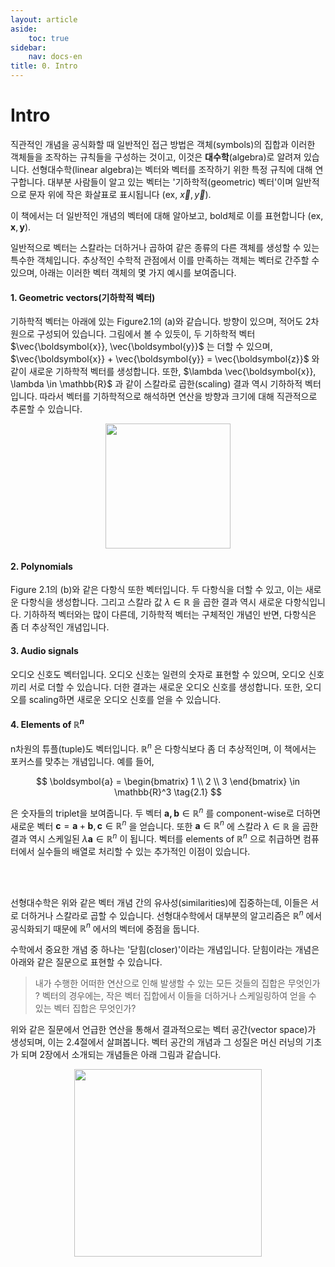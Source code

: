 ```yaml
---
layout: article
aside:
    toc: true
sidebar:
    nav: docs-en
title: 0. Intro
---
```


# Intro

직관적인 개념을 공식화할 때 일반적인 접근 방법은 객체(symbols)의 집합과 이러한 객체들을 조작하는 규칙들을 구성하는 것이고, 이것은 **대수학**(algebra)로 알려져 있습니다. 선형대수학(linear algebra)는 벡터와 벡터를 조작하기 위한 특정 규칙에 대해 연구합니다. 대부분 사람들이 알고 있는 벡터는 '기하학적(geometric) 벡터'이며 일반적으로 문자 위에 작은 화살표로 표시됩니다 (ex, $\vec{x}, \vec{y}$).

이 책에서는 더 일반적인 개념의 벡터에 대해 알아보고, bold체로 이를 표현합니다 (ex, $\boldsymbol{x}, \boldsymbol{y}$).

일반적으로 벡터는 스칼라는 더하거나 곱하여 같은 종류의 다른 객체를 생성할 수 있는 특수한 객체입니다. 추상적인 수학적 관점에서 이를 만족하는 객체는 벡터로 간주할 수 있으며, 아래는 이러한 벡터 객체의 몇 가지 예시를 보여줍니다.

#### 1. Geometric vectors(기하학적 벡터)
기하학적 벡터는 아래에 있는 Figure2.1의 (a)와 같습니다. 방향이 있으며, 적어도 2차원으로 구성되어 있습니다. 그림에서 볼 수 있듯이, 두 기하학적 벡터 $\vec{\boldsymbol{x}}, \vec{\boldsymbol{y}}$ 는 더할 수 있으며, $\vec{\boldsymbol{x}} + \vec{\boldsymbol{y}} = \vec{\boldsymbol{z}}$ 와 같이 새로운 기하학적 벡터를 생성합니다. 또한, $\lambda \vec{\boldsymbol{x}}, \lambda \in \mathbb{R}$ 과 같이 스칼라로 곱한(scaling) 결과 역시 기하하적 벡터입니다. 따라서 벡터를 기하학적으로 해석하면 연산을 방향과 크기에 대해 직관적으로 추론할 수 있습니다.

<div align="center"><img src="{{ site.baseurl }}/assets/images/figures/figure2.1.png" height=200px></div>

#### 2. Polynomials
Figure 2.1의 (b)와 같은 다항식 또한 벡터입니다. 두 다항식을 더할 수 있고, 이는 새로운 다항식을 생성합니다. 그리고 스칼라 값 $\lambda \in \mathbb{R}$ 을 곱한 결과 역시 새로운 다항식입니다. 기하하적 벡터와는 많이 다른데, 기하학적 벡터는 구체적인 개념인 반면, 다항식은 좀 더 추상적인 개념입니다.

#### 3. Audio signals
오디오 신호도 벡터입니다. 오디오 신호는 일련의 숫자로 표현할 수 있으며, 오디오 신호끼리 서로 더할 수 있습니다. 더한 결과는 새로운 오디오 신호를 생성합니다. 또한, 오디오를 scaling하면 새로운 오디오 신호를 얻을 수 있습니다.

#### 4. Elements of $\mathbb{R}^n$
n차원의 튜플(tuple)도 벡터입니다. $\mathbb{R}^n$ 은 다항식보다 좀 더 추상적인며, 이 책에서는 포커스를 맞추는 개념입니다. 예를 들어,

$$ \boldsymbol{a} = \begin{bmatrix} 1 \\ 2 \\ 3 \end{bmatrix} \in \mathbb{R}^3 \tag{2.1} $$

은 숫자들의 triplet을 보여줍니다. 두 벡터 $\boldsymbol{a, b} \in \mathbb{R}^n$ 를 component-wise로 더하면 새로운 벡터 $\boldsymbol{c} = \boldsymbol{a} + \boldsymbol{b}, \boldsymbol{c} \in \mathbb{R}^n$ 을 얻습니다. 또한 $\boldsymbol{a} \in \mathbb{R}^n$ 에 스칼라 $\lambda \in \mathbb{R}$ 을 곱한 결과 역시 스케일된 $\lambda \boldsymbol{a} \in \mathbb{R}^n$ 이 됩니다. 벡터를 elements of $\mathbb{R}^n$ 으로 취급하면 컴퓨터에서 실수들의 배열로 처리할 수 있는 추가적인 이점이 있습니다.

<br>
<br>

선형대수학은 위와 같은 벡터 개념 간의 유사성(similarities)에 집중하는데, 이들은 서로 더하거나 스칼라로 곱할 수 있습니다. 선형대수학에서 대부분의 알고리즘은 $\mathbb{R}^n$ 에서 공식화되기 때문에 $\mathbb{R}^n$ 에서의 벡터에 중점을 둡니다.

수학에서 중요한 개념 중 하나는 '닫힘(closer)'이라는 개념입니다. 닫힘이라는 개념은 아래와 같은 질문으로 표현할 수 있습니다.
> 내가 수행한 어떠한 연산으로 인해 발생할 수 있는 모든 것들의 집합은 무엇인가 ?
> 벡터의 경우에는, 작은 벡터 집합에서 이들을 더하거나 스케일링하여 얻을 수 있는 벡터 집합은 무엇인가?

위와 같은 질문에서 언급한 연산을 통해서 결과적으로는 벡터 공간(vector space)가 생성되며, 이는 2.4절에서 살펴봅니다. 벡터 공간의 개념과 그 성질은 머신 러닝의 기초가 되며 2장에서 소개되는 개념들은 아래 그림과 같습니다.

<div align="center"><img src="{{ site.baseurl }}/assets/images/figures/figure2.2.png" height=300px></div>